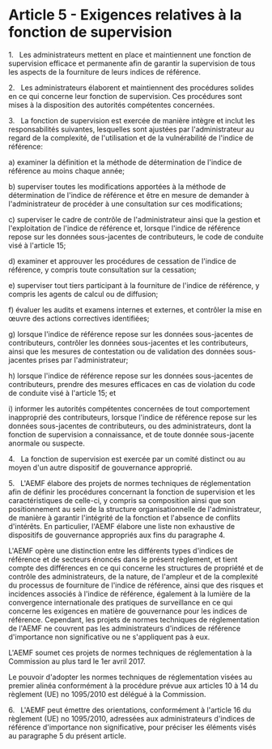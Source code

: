 # Article 5 - Exigences relatives à la fonction de supervision


1.   Les administrateurs mettent en place et maintiennent une fonction de supervision efficace et permanente afin de garantir la supervision de tous les aspects de la fourniture de leurs indices de référence.

2.   Les administrateurs élaborent et maintiennent des procédures solides en ce qui concerne leur fonction de supervision. Ces procédures sont mises à la disposition des autorités compétentes concernées.

3.   La fonction de supervision est exercée de manière intègre et inclut les responsabilités suivantes, lesquelles sont ajustées par l'administrateur au regard de la complexité, de l'utilisation et de la vulnérabilité de l'indice de référence:

a) examiner la définition et la méthode de détermination de l'indice de référence au moins chaque année;

b) superviser toutes les modifications apportées à la méthode de détermination de l'indice de référence et être en mesure de demander à l'administrateur de procéder à une consultation sur ces modifications;

c) superviser le cadre de contrôle de l'administrateur ainsi que la gestion et l'exploitation de l'indice de référence et, lorsque l'indice de référence repose sur les données sous-jacentes de contributeurs, le code de conduite visé à l'article 15;

d) examiner et approuver les procédures de cessation de l'indice de référence, y compris toute consultation sur la cessation;

e) superviser tout tiers participant à la fourniture de l'indice de référence, y compris les agents de calcul ou de diffusion;

f) évaluer les audits et examens internes et externes, et contrôler la mise en œuvre des actions correctives identifiées;

g) lorsque l'indice de référence repose sur les données sous-jacentes de contributeurs, contrôler les données sous-jacentes et les contributeurs, ainsi que les mesures de contestation ou de validation des données sous-jacentes prises par l'administrateur;

h) lorsque l'indice de référence repose sur les données sous-jacentes de contributeurs, prendre des mesures efficaces en cas de violation du code de conduite visé à l'article 15; et

i) informer les autorités compétentes concernées de tout comportement inapproprié des contributeurs, lorsque l'indice de référence repose sur les données sous-jacentes de contributeurs, ou des administrateurs, dont la fonction de supervision a connaissance, et de toute donnée sous-jacente anormale ou suspecte.

4.   La fonction de supervision est exercée par un comité distinct ou au moyen d'un autre dispositif de gouvernance approprié.

5.   L'AEMF élabore des projets de normes techniques de réglementation afin de définir les procédures concernant la fonction de supervision et les caractéristiques de celle-ci, y compris sa composition ainsi que son positionnement au sein de la structure organisationnelle de l'administrateur, de manière à garantir l'intégrité de la fonction et l'absence de conflits d'intérêts. En particulier, l'AEMF élabore une liste non exhaustive de dispositifs de gouvernance appropriés aux fins du paragraphe 4.

L'AEMF opère une distinction entre les différents types d'indices de référence et de secteurs énoncés dans le présent règlement, et tient compte des différences en ce qui concerne les structures de propriété et de contrôle des administrateurs, de la nature, de l'ampleur et de la complexité du processus de fourniture de l'indice de référence, ainsi que des risques et incidences associés à l'indice de référence, également à la lumière de la convergence internationale des pratiques de surveillance en ce qui concerne les exigences en matière de gouvernance pour les indices de référence. Cependant, les projets de normes techniques de réglementation de l'AEMF ne couvrent pas les administrateurs d'indices de référence d'importance non significative ou ne s'appliquent pas à eux.

L'AEMF soumet ces projets de normes techniques de réglementation à la Commission au plus tard le 1er avril 2017.

Le pouvoir d'adopter les normes techniques de réglementation visées au premier alinéa conformément à la procédure prévue aux articles 10 à 14 du règlement (UE) no 1095/2010 est délégué à la Commission.

6.   L'AEMF peut émettre des orientations, conformément à l'article 16 du règlement (UE) no 1095/2010, adressées aux administrateurs d'indices de référence d'importance non significative, pour préciser les éléments visés au paragraphe 5 du présent article.

